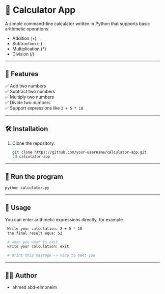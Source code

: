 # 🧮 Calculator App

A simple command-line calculator written in Python that supports basic arithmetic operations:

- Addition (+)
- Subtraction (-)
- Multiplication (\*)
- Division (/)

---

## 📌 Features

✅ Add two numbers  
✅ Subtract two numbers  
✅ Multiply two numbers  
✅ Divide two numbers  
✅ Support expressions like `2 + 5 * 10`

---

## 🛠️ Installation

1. Clone the repository:
   ```bash
   git clone https://github.com/your-username/calculator-app.git
   cd calculator-app
   ```

---

## 📝 Run the program

```bash
python calculator.py
```

---

## 📝 Usage

You can enter arithmetic expressions directly, for example

```bash
 Write your calculation: 2 + 5 * 10
 the final result equa: 52

 # when you want to exit
 write your calculation: exit

 # print this massage -> nice to meet you
```

---

## 👨‍💻 Author

- ahmed abd-elmoneim
